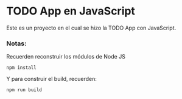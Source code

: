 # TODO App en JavaScript

Este es un proyecto en el cual se hizo la TODO App con JavaScript.

### Notas:
Recuerden reconstruir los módulos de Node JS
```
npm install
```

Y para construir el build, recuerden:
```
npm run build
```